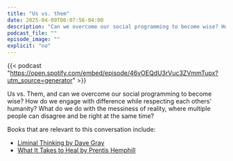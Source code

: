 ```yaml
---
title: "Us vs. them"
date: 2025-04-09T06:07:56-04:00
description: "Can we overcome our social programming to become wise? How do we engage with difference while respecting each others' humanity?"
podcast_file: ""
episode_image: ""
explicit: "no"
---
```


{{< podcast "https://open.spotify.com/embed/episode/46vOEQdU3rVuc3ZVmmTupx?utm_source=generator" >}}

Us vs. Them, and can we overcome our social programming to become wise? How do
we engage with difference while respecting each others' humanity? What do we do
with the messiness of reality, where multiple people can disagree and be right
at the same time?

Books that are relevant to this conversation include:

* [⁠Liminal Thinking by Dave Gray⁠](https://bookshop.org/p/books/liminal-thinking-create-the-change-you-want-by-changing-the-way-you-think-dave-gray/7212904?ean=9781933820460)
* ⁠[What It Takes to Heal by Prentis Hemphill](https://bookshop.org/p/books/becoming-the-people-for-our-time-how-healing-ourselves-can-transform-the-world-prentis-hemphill/20364526?ean=9780593596838)
